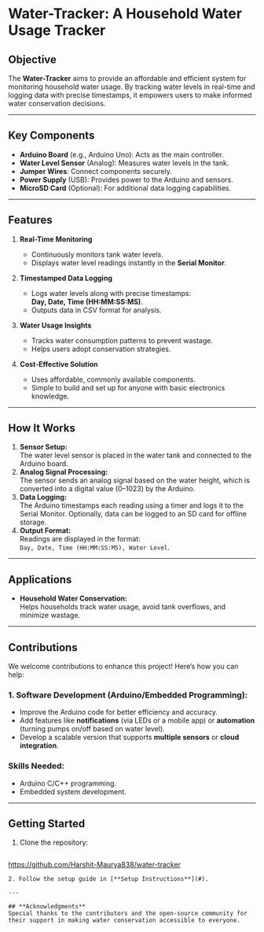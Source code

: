 # **Water-Tracker: A Household Water Usage Tracker**

## **Objective**
The **Water-Tracker** aims to provide an affordable and efficient system for monitoring household water usage. By tracking water levels in real-time and logging data with precise timestamps, it empowers users to make informed water conservation decisions.

---

## **Key Components**
- **Arduino Board** (e.g., Arduino Uno): Acts as the main controller.
- **Water Level Sensor** (Analog): Measures water levels in the tank.
- **Jumper Wires**: Connect components securely.
- **Power Supply** (USB): Provides power to the Arduino and sensors.
- **MicroSD Card** (Optional): For additional data logging capabilities.

---

## **Features**
1. **Real-Time Monitoring**  
   - Continuously monitors tank water levels.  
   - Displays water level readings instantly in the **Serial Monitor**.

2. **Timestamped Data Logging**  
   - Logs water levels along with precise timestamps:  
     **Day, Date, Time (HH:MM:SS:MS)**.  
   - Outputs data in CSV format for analysis.

3. **Water Usage Insights**  
   - Tracks water consumption patterns to prevent wastage.  
   - Helps users adopt conservation strategies.  

4. **Cost-Effective Solution**  
   - Uses affordable, commonly available components.  
   - Simple to build and set up for anyone with basic electronics knowledge.

---

## **How It Works**
1. **Sensor Setup:**  
   The water level sensor is placed in the water tank and connected to the Arduino board.  
2. **Analog Signal Processing:**  
   The sensor sends an analog signal based on the water height, which is converted into a digital value (0–1023) by the Arduino.  
3. **Data Logging:**  
   The Arduino timestamps each reading using a timer and logs it to the Serial Monitor. Optionally, data can be logged to an SD card for offline storage.  
4. **Output Format:**  
   Readings are displayed in the format:  
   `Day, Date, Time (HH:MM:SS:MS), Water Level`.  

---

## **Applications**
- **Household Water Conservation:**  
   Helps households track water usage, avoid tank overflows, and minimize wastage.

---

## **Contributions**
We welcome contributions to enhance this project! Here’s how you can help:  

### **1. Software Development (Arduino/Embedded Programming):**  
   - Improve the Arduino code for better efficiency and accuracy.  
   - Add features like **notifications** (via LEDs or a mobile app) or **automation** (turning pumps on/off based on water level).  
   - Develop a scalable version that supports **multiple sensors** or **cloud integration**.  

### **Skills Needed:**  
   - Arduino C/C++ programming.  
   - Embedded system development.  

---

## **Getting Started**
1. Clone the repository:
   ```bash
  https://github.com/Harshit-Maurya838/water-tracker
   ```
2. Follow the setup guide in [**Setup Instructions**](#).

---

## **Acknowledgments**
Special thanks to the contributors and the open-source community for their support in making water conservation accessible to everyone.
